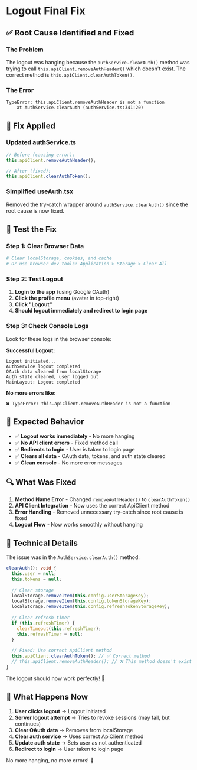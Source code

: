 # Logout Final Fix

## ✅ Root Cause Identified and Fixed

### **The Problem**
The logout was hanging because the `authService.clearAuth()` method was trying to call `this.apiClient.removeAuthHeader()` which doesn't exist. The correct method is `this.apiClient.clearAuthToken()`.

### **The Error**
```
TypeError: this.apiClient.removeAuthHeader is not a function
    at AuthService.clearAuth (authService.ts:341:20)
```

## 🔧 **Fix Applied**

### **Updated authService.ts**
```typescript
// Before (causing error):
this.apiClient.removeAuthHeader();

// After (fixed):
this.apiClient.clearAuthToken();
```

### **Simplified useAuth.tsx**
Removed the try-catch wrapper around `authService.clearAuth()` since the root cause is now fixed.

## 🧪 **Test the Fix**

### Step 1: Clear Browser Data
```bash
# Clear localStorage, cookies, and cache
# Or use browser dev tools: Application > Storage > Clear All
```

### Step 2: Test Logout
1. **Login to the app** (using Google OAuth)
2. **Click the profile menu** (avatar in top-right)
3. **Click "Logout"**
4. **Should logout immediately and redirect to login page**

### Step 3: Check Console Logs
Look for these logs in the browser console:

**Successful Logout:**
```
Logout initiated...
AuthService logout completed
OAuth data cleared from localStorage
Auth state cleared, user logged out
MainLayout: Logout completed
```

**No more errors like:**
```
❌ TypeError: this.apiClient.removeAuthHeader is not a function
```

## 🎯 **Expected Behavior**

- ✅ **Logout works immediately** - No more hanging
- ✅ **No API client errors** - Fixed method call
- ✅ **Redirects to login** - User is taken to login page
- ✅ **Clears all data** - OAuth data, tokens, and auth state cleared
- ✅ **Clean console** - No more error messages

## 🔍 **What Was Fixed**

1. **Method Name Error** - Changed `removeAuthHeader()` to `clearAuthToken()`
2. **API Client Integration** - Now uses the correct ApiClient method
3. **Error Handling** - Removed unnecessary try-catch since root cause is fixed
4. **Logout Flow** - Now works smoothly without hanging

## 📝 **Technical Details**

The issue was in the `AuthService.clearAuth()` method:

```typescript
clearAuth(): void {
  this.user = null;
  this.tokens = null;
  
  // Clear storage
  localStorage.removeItem(this.config.userStorageKey);
  localStorage.removeItem(this.config.tokenStorageKey);
  localStorage.removeItem(this.config.refreshTokenStorageKey);
  
  // Clear refresh timer
  if (this.refreshTimer) {
    clearTimeout(this.refreshTimer);
    this.refreshTimer = null;
  }
  
  // Fixed: Use correct ApiClient method
  this.apiClient.clearAuthToken(); // ✅ Correct method
  // this.apiClient.removeAuthHeader(); // ❌ This method doesn't exist
}
```

The logout should now work perfectly! 🎉

## 🚀 **What Happens Now**

1. **User clicks logout** → Logout initiated
2. **Server logout attempt** → Tries to revoke sessions (may fail, but continues)
3. **Clear OAuth data** → Removes from localStorage
4. **Clear auth service** → Uses correct ApiClient method
5. **Update auth state** → Sets user as not authenticated
6. **Redirect to login** → User taken to login page

No more hanging, no more errors! 🎉

